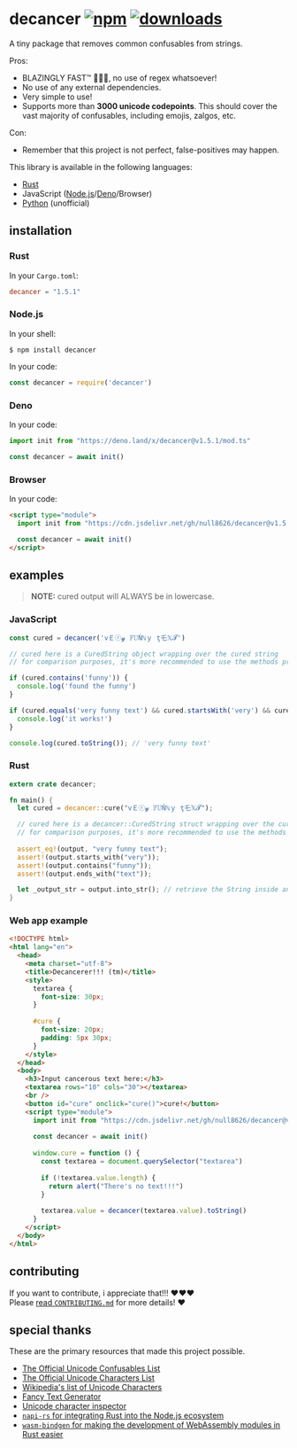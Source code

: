 # decancer [![npm][npm-image]][npm-url] [![downloads][downloads-image]][downloads-url]

[npm-image]: https://img.shields.io/npm/v/decancer.svg
[npm-url]: https://npmjs.org/package/decancer
[downloads-image]: https://img.shields.io/npm/dm/decancer.svg
[downloads-url]: https://npmjs.org/package/decancer

A tiny package that removes common confusables from strings.

Pros:

- BLAZINGLY FAST™ 🚀🚀🚀, no use of regex whatsoever!
- No use of any external dependencies.
- Very simple to use!
- Supports more than **3000 unicode codepoints**. This should cover the vast majority of confusables, including emojis, zalgos, etc.

Con:

- Remember that this project is not perfect, false-positives may happen.

This library is available in the following languages:

- [Rust](https://crates.io/crates/decancer)
- JavaScript ([Node.js](https://www.npmjs.com/package/decancer)/[Deno](https://deno.land/x/decancer@v1.5.1)/Browser)
- [Python](https://pypi.org/project/decancer-py/) (unofficial)

## installation

### Rust

In your `Cargo.toml`:

```toml
decancer = "1.5.1"
```

### Node.js

In your shell:

```console
$ npm install decancer
```

In your code:

```js
const decancer = require('decancer')
```

### Deno

In your code:

```ts
import init from "https://deno.land/x/decancer@v1.5.1/mod.ts"

const decancer = await init()
```

### Browser

In your code:

```html
<script type="module">
  import init from "https://cdn.jsdelivr.net/gh/null8626/decancer@v1.5.1/decancer.min.js"

  const decancer = await init()
</script>
```

## examples

> **NOTE:** cured output will ALWAYS be in lowercase.

### JavaScript

```js
const cured = decancer('vＥⓡ𝔂 𝔽𝕌Ňℕｙ ţ乇𝕏𝓣')

// cured here is a CuredString object wrapping over the cured string
// for comparison purposes, it's more recommended to use the methods provided by the CuredString class.

if (cured.contains('funny')) {
  console.log('found the funny')
}

if (cured.equals('very funny text') && cured.startsWith('very') && cured.endsWith('text')) {
  console.log('it works!')
}

console.log(cured.toString()); // 'very funny text'
```

### Rust

```rust
extern crate decancer;

fn main() {
  let cured = decancer::cure("vＥⓡ𝔂 𝔽𝕌Ňℕｙ ţ乇𝕏𝓣");

  // cured here is a decancer::CuredString struct wrapping over the cured string
  // for comparison purposes, it's more recommended to use the methods provided by the decancer::CuredString struct.
  
  assert_eq!(output, "very funny text");
  assert!(output.starts_with("very"));
  assert!(output.contains("funny"));
  assert!(output.ends_with("text"));

  let _output_str = output.into_str(); // retrieve the String inside and consume the struct.
}
```

### Web app example

```html
<!DOCTYPE html>
<html lang="en">
  <head>
    <meta charset="utf-8">
    <title>Decancerer!!! (tm)</title>
    <style>
      textarea {
        font-size: 30px;
      }
      
      #cure {
        font-size: 20px;
        padding: 5px 30px;
      }
    </style>
  </head>
  <body>
    <h3>Input cancerous text here:</h3>
    <textarea rows="10" cols="30"></textarea>
    <br />
    <button id="cure" onclick="cure()">cure!</button>
    <script type="module">
      import init from "https://cdn.jsdelivr.net/gh/null8626/decancer@v1.5.1/decancer.min.js"
      
      const decancer = await init()
      
      window.cure = function () {
        const textarea = document.querySelector("textarea")
        
        if (!textarea.value.length) {
          return alert("There's no text!!!")
        }
        
        textarea.value = decancer(textarea.value).toString()
      }
    </script>
  </body>
</html>
```

## contributing

If you want to contribute, i appreciate that!!! ❤️❤️❤️<br>
Please [read `CONTRIBUTING.md`](https://github.com/null8626/decancer/blob/main/CONTRIBUTING.md) for more details! ❤️

## special thanks

These are the primary resources that made this project possible.

- [The Official Unicode Confusables List](https://util.unicode.org/UnicodeJsps/confusables.jsp)
- [The Official Unicode Characters List](https://unicode.org/Public/UNIDATA/UnicodeData.txt)
- [Wikipedia's list of Unicode Characters](https://en.wikipedia.org/wiki/List_of_Unicode_characters)
- [Fancy Text Generator](https://lingojam.com/FancyTextGenerator)
- [Unicode character inspector](https://apps.timwhitlock.info/unicode/inspect)
- [`napi-rs` for integrating Rust into the Node.js ecosystem](https://napi.rs/)
- [`wasm-bindgen` for making the development of WebAssembly modules in Rust easier](https://github.com/rustwasm/wasm-bindgen)